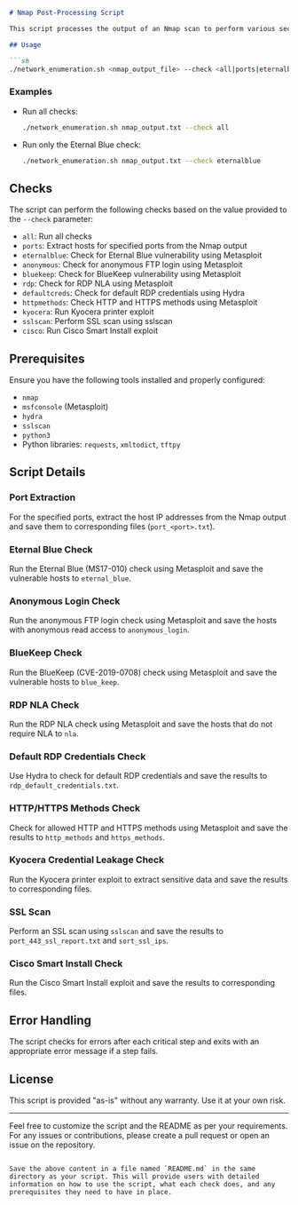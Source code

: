 ```markdown
# Nmap Post-Processing Script

This script processes the output of an Nmap scan to perform various security checks. It uses Metasploit, Hydra, and other tools to scan for vulnerabilities and gather information about the scanned hosts.

## Usage

```sh
./network_enumeration.sh <nmap_output_file> --check <all|ports|eternalblue|anonymous|bluekeep|rdp|defaultcreds|httpmethods|kyocera|sslscan|cisco>
```

### Examples

- Run all checks:
  ```sh
  ./network_enumeration.sh nmap_output.txt --check all
  ```

- Run only the Eternal Blue check:
  ```sh
  ./network_enumeration.sh nmap_output.txt --check eternalblue
  ```

## Checks

The script can perform the following checks based on the value provided to the `--check` parameter:

- `all`: Run all checks
- `ports`: Extract hosts for specified ports from the Nmap output
- `eternalblue`: Check for Eternal Blue vulnerability using Metasploit
- `anonymous`: Check for anonymous FTP login using Metasploit
- `bluekeep`: Check for BlueKeep vulnerability using Metasploit
- `rdp`: Check for RDP NLA using Metasploit
- `defaultcreds`: Check for default RDP credentials using Hydra
- `httpmethods`: Check HTTP and HTTPS methods using Metasploit
- `kyocera`: Run Kyocera printer exploit
- `sslscan`: Perform SSL scan using sslscan
- `cisco`: Run Cisco Smart Install exploit

## Prerequisites

Ensure you have the following tools installed and properly configured:

- `nmap`
- `msfconsole` (Metasploit)
- `hydra`
- `sslscan`
- `python3`
- Python libraries: `requests`, `xmltodict`, `tftpy`

## Script Details

### Port Extraction

For the specified ports, extract the host IP addresses from the Nmap output and save them to corresponding files (`port_<port>.txt`).

### Eternal Blue Check

Run the Eternal Blue (MS17-010) check using Metasploit and save the vulnerable hosts to `eternal_blue`.

### Anonymous Login Check

Run the anonymous FTP login check using Metasploit and save the hosts with anonymous read access to `anonymous_login`.

### BlueKeep Check

Run the BlueKeep (CVE-2019-0708) check using Metasploit and save the vulnerable hosts to `blue_keep`.

### RDP NLA Check

Run the RDP NLA check using Metasploit and save the hosts that do not require NLA to `nla`.

### Default RDP Credentials Check

Use Hydra to check for default RDP credentials and save the results to `rdp_default_credentials.txt`.

### HTTP/HTTPS Methods Check

Check for allowed HTTP and HTTPS methods using Metasploit and save the results to `http_methods` and `https_methods`.

### Kyocera Credential Leakage Check

Run the Kyocera printer exploit to extract sensitive data and save the results to corresponding files.

### SSL Scan

Perform an SSL scan using `sslscan` and save the results to `port_443_ssl_report.txt` and `sort_ssl_ips`.

### Cisco Smart Install Check

Run the Cisco Smart Install exploit and save the results to corresponding files.

## Error Handling

The script checks for errors after each critical step and exits with an appropriate error message if a step fails.

## License

This script is provided "as-is" without any warranty. Use it at your own risk.

---

Feel free to customize the script and the README as per your requirements. For any issues or contributions, please create a pull request or open an issue on the repository.
```

Save the above content in a file named `README.md` in the same directory as your script. This will provide users with detailed information on how to use the script, what each check does, and any prerequisites they need to have in place.
